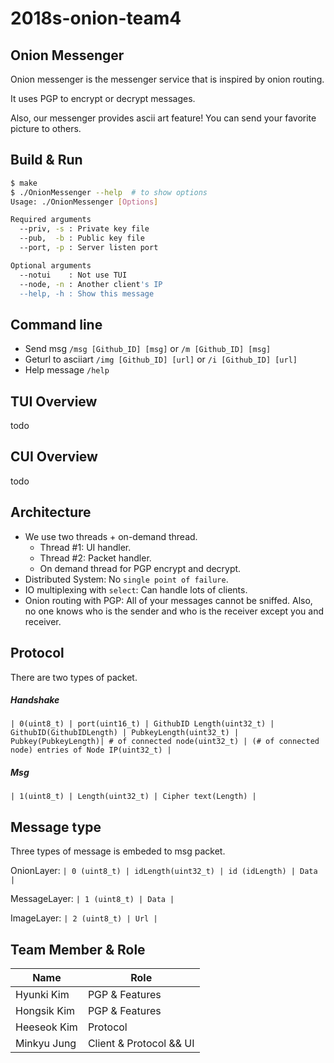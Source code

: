  2018s-onion-team4
=====

Onion Messenger
-----
Onion messenger is the messenger service that is inspired by onion routing.

It uses PGP to encrypt or decrypt messages.

Also, our messenger provides ascii art feature! You can send your favorite picture to others.

Build & Run
-----
```sh
$ make
$ ./OnionMessenger --help  # to show options
Usage: ./OnionMessenger [Options]

Required arguments
  --priv, -s : Private key file
  --pub,  -b : Public key file
  --port, -p : Server listen port

Optional arguments
  --notui    : Not use TUI
  --node, -n : Another client's IP
  --help, -h : Show this message

```
Command line
-----
- Send msg
`/msg [Github_ID] [msg]` or `/m [Github_ID] [msg]`
- Geturl to asciiart
`/img [Github_ID] [url]` or `/i [Github_ID] [url]`
- Help message
`/help`

TUI Overview
-----
todo

CUI Overview
-----
todo

Architecture
-----
- We use two threads + on-demand thread.
  * Thread #1: UI handler.
  * Thread #2: Packet handler.
  * On demand thread for PGP encrypt and decrypt.
- Distributed System: No `single point of failure`.
- IO multiplexing with `select`: Can handle lots of clients.
- Onion routing with PGP: All of your messages cannot be sniffed. Also, no one knows who is the sender and who is the receiver except you and receiver.

Protocol
-----
There are two types of packet.

##### Handshake
`| 0(uint8_t) | port(uint16_t) | GithubID Length(uint32_t) | GithubID(GithubIDLength) |
PubkeyLength(uint32_t) | Pubkey(PubkeyLength)| # of connected node(uint32_t)
| (# of connected node) entries of Node IP(uint32_t) |`

##### Msg
`| 1(uint8_t) | Length(uint32_t) | Cipher text(Length) |`

Message type
-----
Three types of message is embeded to msg packet.

OnionLayer: `| 0 (uint8_t) | idLength(uint32_t) | id (idLength) | Data |`

MessageLayer: `| 1 (uint8_t) | Data |`

ImageLayer: `| 2 (uint8_t) | Url |`

Team Member & Role
-----
| Name        | Role                    |
|-------------|-------------------------|
| Hyunki Kim  | PGP & Features          |
| Hongsik Kim | PGP & Features          |
| Heeseok Kim | Protocol                |
| Minkyu Jung | Client & Protocol && UI |
